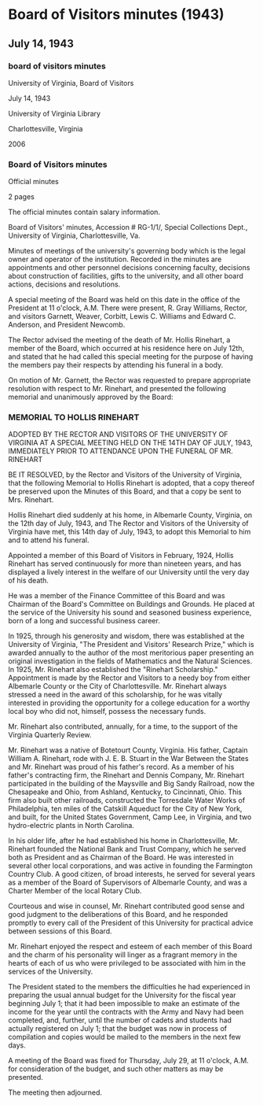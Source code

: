 <!-- altadded -->
<!-- altadded -->

<!-- llmmeta -->

<script type="application/ld+json">
{
"@context": "http://schema.org",
"@type": "Meeting",
"name": "Board Minutes",
"startDate": "1943-07-14T11:00:00",
"endDate": "1943-07-14T12:00:00",
"location": {
"@type": "Place",
"name": "University of Virginia",
"address": {
"@type": "PostalAddress",
"addressLocality": "Charlottesville",
"addressRegion": "Virginia"
}
},
"organizer": {
"@type": "Person",
"name": "R. Gray Williams"
},
"keywords": "Board of Visitors, University of Virginia, memorial",
"description": "Minutes of a special meeting held by the Board of Visitors to pay respects to Mr. Hollis Rinehart and discuss the budget.",
"attendee": \[
{
"@type": "Person",
"name": "R. Gray Williams"
},
{
"@type": "Person",
"name": "Garnett"
},
{
"@type": "Person",
"name": "Weaver"
},
{
"@type": "Person",
"name": "Corbitt"
},
{
"@type": "Person",
"name": "Lewis C. Williams"
},
{
"@type": "Person",
"name": "Edward C. Anderson"
},
{
"@type": "Person",
"name": "President Newcomb"
}
],
"about": \[
{
"@type": "Person",
"name": "Hollis Rinehart",
"description": "A member of the Board of Visitors who passed away on July 12, 1943."
}
]
}

</script>

<!-- llmformatted -->

# Board of Visitors minutes (1943)

## July 14, 1943

### board of visitors minutes

University of Virginia, Board of Visitors

July 14, 1943

University of Virginia Library

Charlottesville, Virginia

2006

### Board of Visitors minutes

Official minutes

2 pages

The official minutes contain salary information.

Board of Visitors' minutes, Accession # RG-1/1/, Special Collections Dept., University of Virginia, Charlottesville, Va.

Minutes of meetings of the university's governing body which is the legal owner and operator of the institution. Recorded in the minutes are appointments and other personnel decisions concerning faculty, decisions about construction of facilities, gifts to the university, and all other board actions, decisions and resolutions.

A special meeting of the Board was held on this date in the office of the President at 11 o'clock, A.M. There were present, R. Gray Williams, Rector, and visitors Garnett, Weaver, Corbitt, Lewis C. Williams and Edward C. Anderson, and President Newcomb.

The Rector advised the meeting of the death of Mr. Hollis Rinehart, a member of the Board, which occurred at his residence here on July 12th, and stated that he had called this special meeting for the purpose of having the members pay their respects by attending his funeral in a body.

On motion of Mr. Garnett, the Rector was requested to prepare appropriate resolution with respect to Mr. Rinehart, and presented the following memorial and unanimously approved by the Board:

### MEMORIAL TO HOLLIS RINEHART

ADOPTED BY THE RECTOR AND VISITORS OF THE UNIVERSITY OF VIRGINIA AT A SPECIAL MEETING HELD ON THE 14TH DAY OF JULY, 1943, IMMEDIATELY PRIOR TO ATTENDANCE UPON THE FUNERAL OF MR. RINEHART

BE IT RESOLVED, by the Rector and Visitors of the University of Virginia, that the following Memorial to Hollis Rinehart is adopted, that a copy thereof be preserved upon the Minutes of this Board, and that a copy be sent to Mrs. Rinehart.

Hollis Rinehart died suddenly at his home, in Albemarle County, Virginia, on the 12th day of July, 1943, and The Rector and Visitors of the University of Virginia have met, this 14th day of July, 1943, to adopt this Memorial to him and to attend his funeral.

Appointed a member of this Board of Visitors in February, 1924, Hollis Rinehart has served continuously for more than nineteen years, and has displayed a lively interest in the welfare of our University until the very day of his death.

He was a member of the Finance Committee of this Board and was Chairman of the Board's Committee on Buildings and Grounds. He placed at the service of the University his sound and seasoned business experience, born of a long and successful business career.

In 1925, through his generosity and wisdom, there was established at the University of Virginia, "The President and Visitors' Research Prize," which is awarded annually to the author of the most meritorious paper presenting an original investigation in the fields of Mathematics and the Natural Sciences. In 1925, Mr. Rinehart also established the "Rinehart Scholarship." Appointment is made by the Rector and Visitors to a needy boy from either Albemarle County or the City of Charlottesville. Mr. Rinehart always stressed a need in the award of this scholarship, for he was vitally interested in providing the opportunity for a college education for a worthy local boy who did not, himself, possess the necessary funds.

Mr. Rinehart also contributed, annually, for a time, to the support of the Virginia Quarterly Review.

Mr. Rinehart was a native of Botetourt County, Virginia. His father, Captain William A. Rinehart, rode with J. E. B. Stuart in the War Between the States and Mr. Rinehart was proud of his father's record. As a member of his father's contracting firm, the Rinehart and Dennis Company, Mr. Rinehart participated in the building of the Maysville and Big Sandy Railroad, now the Chesapeake and Ohio, from Ashland, Kentucky, to Cincinnati, Ohio. This firm also built other railroads, constructed the Torresdale Water Works of Philadelphia, ten miles of the Catskill Aqueduct for the City of New York, and built, for the United States Government, Camp Lee, in Virginia, and two hydro-electric plants in North Carolina.

In his older life, after he had established his home in Charlottesville, Mr. Rinehart founded the National Bank and Trust Company, which he served both as President and as Chairman of the Board. He was interested in several other local corporations, and was active in founding the Farmington Country Club. A good citizen, of broad interests, he served for several years as a member of the Board of Supervisors of Albemarle County, and was a Charter Member of the local Rotary Club.

Courteous and wise in counsel, Mr. Rinehart contributed good sense and good judgment to the deliberations of this Board, and he responded promptly to every call of the President of this University for practical advice between sessions of this Board.

Mr. Rinehart enjoyed the respect and esteem of each member of this Board and the charm of his personality will linger as a fragrant memory in the hearts of each of us who were privileged to be associated with him in the services of the University.

The President stated to the members the difficulties he had experienced in preparing the usual annual budget for the University for the fiscal year beginning July 1; that it had been impossible to make an estimate of the income for the year until the contracts with the Army and Navy had been completed, and, further, until the number of cadets and students had actually registered on July 1; that the budget was now in process of compilation and copies would be mailed to the members in the next few days.

A meeting of the Board was fixed for Thursday, July 29, at 11 o'clock, A.M. for consideration of the budget, and such other matters as may be presented.

The meeting then adjourned.
